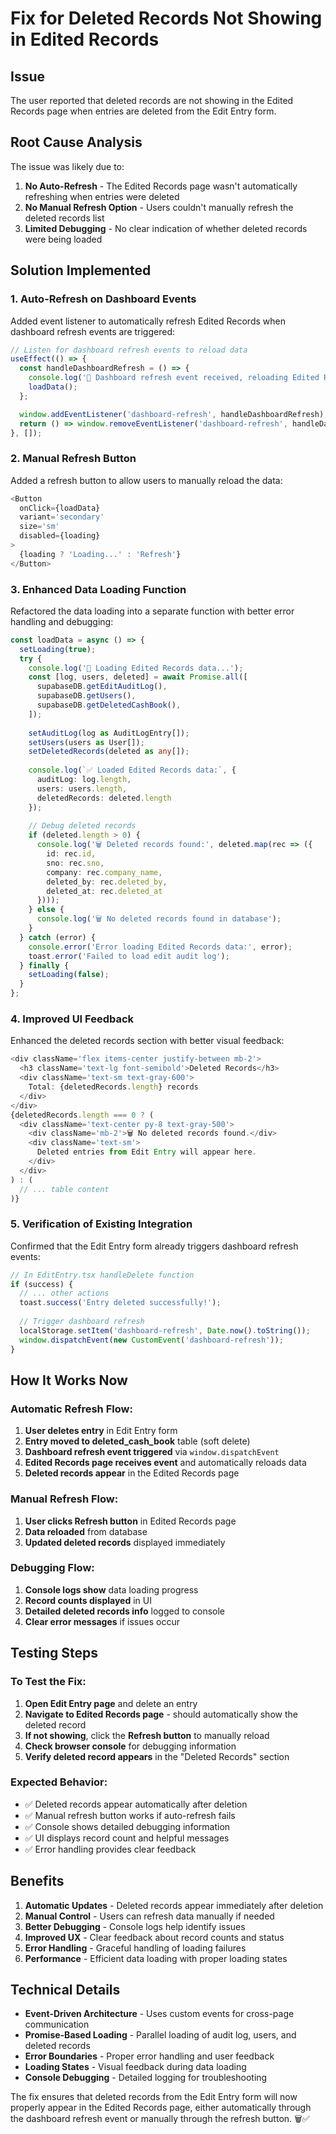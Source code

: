 # Fix for Deleted Records Not Showing in Edited Records

## Issue
The user reported that deleted records are not showing in the Edited Records page when entries are deleted from the Edit Entry form.

## Root Cause Analysis
The issue was likely due to:
1. **No Auto-Refresh** - The Edited Records page wasn't automatically refreshing when entries were deleted
2. **No Manual Refresh Option** - Users couldn't manually refresh the deleted records list
3. **Limited Debugging** - No clear indication of whether deleted records were being loaded

## Solution Implemented

### **1. Auto-Refresh on Dashboard Events**
Added event listener to automatically refresh Edited Records when dashboard refresh events are triggered:

```typescript
// Listen for dashboard refresh events to reload data
useEffect(() => {
  const handleDashboardRefresh = () => {
    console.log('🔄 Dashboard refresh event received, reloading Edited Records data...');
    loadData();
  };

  window.addEventListener('dashboard-refresh', handleDashboardRefresh);
  return () => window.removeEventListener('dashboard-refresh', handleDashboardRefresh);
}, []);
```

### **2. Manual Refresh Button**
Added a refresh button to allow users to manually reload the data:

```typescript
<Button 
  onClick={loadData} 
  variant='secondary' 
  size='sm'
  disabled={loading}
>
  {loading ? 'Loading...' : 'Refresh'}
</Button>
```

### **3. Enhanced Data Loading Function**
Refactored the data loading into a separate function with better error handling and debugging:

```typescript
const loadData = async () => {
  setLoading(true);
  try {
    console.log('🔄 Loading Edited Records data...');
    const [log, users, deleted] = await Promise.all([
      supabaseDB.getEditAuditLog(),
      supabaseDB.getUsers(),
      supabaseDB.getDeletedCashBook(),
    ]);
    
    setAuditLog(log as AuditLogEntry[]);
    setUsers(users as User[]);
    setDeletedRecords(deleted as any[]);
    
    console.log(`✅ Loaded Edited Records data:`, {
      auditLog: log.length,
      users: users.length,
      deletedRecords: deleted.length
    });
    
    // Debug deleted records
    if (deleted.length > 0) {
      console.log('🗑️ Deleted records found:', deleted.map(rec => ({
        id: rec.id,
        sno: rec.sno,
        company: rec.company_name,
        deleted_by: rec.deleted_by,
        deleted_at: rec.deleted_at
      })));
    } else {
      console.log('🗑️ No deleted records found in database');
    }
  } catch (error) {
    console.error('Error loading Edited Records data:', error);
    toast.error('Failed to load edit audit log');
  } finally {
    setLoading(false);
  }
};
```

### **4. Improved UI Feedback**
Enhanced the deleted records section with better visual feedback:

```typescript
<div className='flex items-center justify-between mb-2'>
  <h3 className='text-lg font-semibold'>Deleted Records</h3>
  <div className='text-sm text-gray-600'>
    Total: {deletedRecords.length} records
  </div>
</div>
{deletedRecords.length === 0 ? (
  <div className='text-center py-8 text-gray-500'>
    <div className='mb-2'>🗑️ No deleted records found.</div>
    <div className='text-sm'>
      Deleted entries from Edit Entry will appear here.
    </div>
  </div>
) : (
  // ... table content
)}
```

### **5. Verification of Existing Integration**
Confirmed that the Edit Entry form already triggers dashboard refresh events:

```typescript
// In EditEntry.tsx handleDelete function
if (success) {
  // ... other actions
  toast.success('Entry deleted successfully!');
  
  // Trigger dashboard refresh
  localStorage.setItem('dashboard-refresh', Date.now().toString());
  window.dispatchEvent(new CustomEvent('dashboard-refresh'));
}
```

## How It Works Now

### **Automatic Refresh Flow:**
1. **User deletes entry** in Edit Entry form
2. **Entry moved to deleted_cash_book** table (soft delete)
3. **Dashboard refresh event triggered** via `window.dispatchEvent`
4. **Edited Records page receives event** and automatically reloads data
5. **Deleted records appear** in the Edited Records page

### **Manual Refresh Flow:**
1. **User clicks Refresh button** in Edited Records page
2. **Data reloaded** from database
3. **Updated deleted records** displayed immediately

### **Debugging Flow:**
1. **Console logs show** data loading progress
2. **Record counts displayed** in UI
3. **Detailed deleted records info** logged to console
4. **Clear error messages** if issues occur

## Testing Steps

### **To Test the Fix:**
1. **Open Edit Entry page** and delete an entry
2. **Navigate to Edited Records page** - should automatically show the deleted record
3. **If not showing**, click the **Refresh button** to manually reload
4. **Check browser console** for debugging information
5. **Verify deleted record appears** in the "Deleted Records" section

### **Expected Behavior:**
- ✅ Deleted records appear automatically after deletion
- ✅ Manual refresh button works if auto-refresh fails
- ✅ Console shows detailed debugging information
- ✅ UI displays record count and helpful messages
- ✅ Error handling provides clear feedback

## Benefits

1. **Automatic Updates** - Deleted records appear immediately after deletion
2. **Manual Control** - Users can refresh data manually if needed
3. **Better Debugging** - Console logs help identify issues
4. **Improved UX** - Clear feedback about record counts and status
5. **Error Handling** - Graceful handling of loading failures
6. **Performance** - Efficient data loading with proper loading states

## Technical Details

- **Event-Driven Architecture** - Uses custom events for cross-page communication
- **Promise-Based Loading** - Parallel loading of audit log, users, and deleted records
- **Error Boundaries** - Proper error handling and user feedback
- **Loading States** - Visual feedback during data loading
- **Console Debugging** - Detailed logging for troubleshooting

The fix ensures that deleted records from the Edit Entry form will now properly appear in the Edited Records page, either automatically through the dashboard refresh event or manually through the refresh button. 🗑️✅



